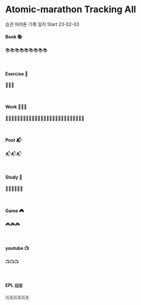 # Atomic-marathon Tracking All 
습관 마라톤 기록 일지 Start 23-02-03

#### Book 📚
📚📚📚📚📚📚📚📚📚

<br>

#### Exercise 🏃‍
🏃‍🏃‍🏃‍

<br>

#### Work 👨🏻‍💻
👨🏻‍💻👨🏻‍💻👨🏻‍💻👨🏻‍💻👨🏻‍💻👨🏻‍💻👨🏻‍💻👨🏻‍💻👨🏻‍💻

<br>

#### Post 📬
📬📬📬

<br>

#### Study 📝
📝📝📝📝📝📝

<br>

#### Game 🎮
🎮🎮🎮

<br>

#### youtube 📺
📺📺📺

<br>

#### EPL 🇬🇧
🇬🇧🇬🇧🇬🇧
<br>
